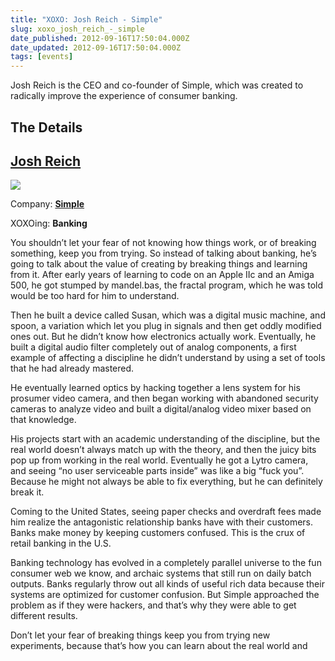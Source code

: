```yaml
---
title: "XOXO: Josh Reich - Simple"
slug: xoxo_josh_reich_-_simple
date_published: 2012-09-16T17:50:04.000Z
date_updated: 2012-09-16T17:50:04.000Z
tags: [events]
---
```


Josh Reich is the CEO and co-founder of Simple, which was created to radically improve the experience of consumer banking.

## The Details

## [Josh Reich](https://twitter.com/i2pi)

![](https://cdn.glitch.global/c4e475b2-a54e-47e0-973c-ed0bd1b46262/josh_cat_shoulder_normal.jpg?v=1670740125825)

Company: **[Simple](https://www.simple.com/)**

XOXOing: **Banking**

You shouldn’t let your fear of not knowing how things work, or of breaking something, keep you from trying. So instead of talking about banking, he’s going to talk about the value of creating by breaking things and learning from it. After early years of learning to code on an Apple IIc and an Amiga 500, he got stumped by mandel.bas, the fractal program, which he was told would be too hard for him to understand.  

Then he built a device called Susan, which was a digital music machine, and spoon, a variation which let you plug in signals and then get oddly modified ones out. But he didn’t know how electronics actually work. Eventually, he built a digital audio filter completely out of analog components, a first example of affecting a discipline he didn’t understand by using a set of tools that he had already mastered.  

He eventually learned optics by hacking together a lens system for his prosumer video camera, and then began working with abandoned security cameras to analyze video and built a digital/analog video mixer based on that knowledge.  

His projects start with an academic understanding of the discipline, but the real world doesn’t always match up with the theory, and then the juicy bits pop up from working in the real world. Eventually he got a Lytro camera, and seeing “no user serviceable parts inside” was like a big “fuck you”. Because he might not always be able to fix everything, but he can definitely break it.  

Coming to the United States, seeing paper checks and overdraft fees made him realize the antagonistic relationship banks have with their customers. Banks make money by keeping customers confused. This is the crux of retail banking in the U.S.  

Banking technology has evolved in a completely parallel universe to the fun consumer web we know, and archaic systems that still run on daily batch outputs. Banks regularly throw out all kinds of useful rich data because their systems are optimized for customer confusion. But Simple approached the problem as if they were hackers, and that’s why they were able to get different results.  

Don’t let your fear of breaking things keep you from trying new experiments, because that’s how you can learn about the real world and
